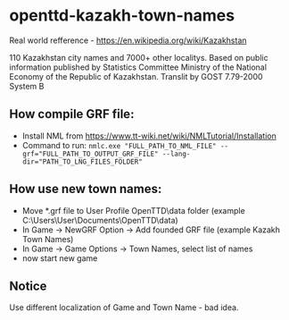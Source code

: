 # openttd-kazakh-town-names

Real world refference - https://en.wikipedia.org/wiki/Kazakhstan

110 Kazakhstan city names and 7000+ other localitys. 
Based on public information published by Statistics Committee Ministry of the National Economy of the Republic of Kazakhstan.
Translit by GOST 7.79-2000 System B

## How compile GRF file:
 - Install NML from https://www.tt-wiki.net/wiki/NMLTutorial/Installation
 - Command to run: `nmlc.exe "FULL_PATH_TO_NML_FILE" --grf="FULL_PATH_TO_OUTPUT_GRF_FILE" --lang-dir="PATH_TO_LNG_FILES_FOLDER"`
 
## How use new town names:
 - Move *.grf file to User Profile OpenTTD\data folder (example C:\Users\User\Documents\OpenTTD\data)
 - In Game -> NewGRF Option -> Add founded GRF file (example Kazakh Town Names)
 - In Game -> Game Options -> Town Names, select list of names
 - now start new game
 
## Notice
Use different localization of Game and Town Name - bad idea.
